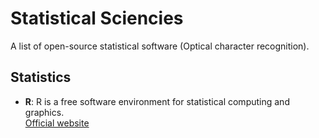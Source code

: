 # Statistical Sciencies

A list of open-source statistical software (Optical character recognition).

## Statistics

- **R**: R is a free software environment for statistical computing and graphics.  
  [Official website](https://www.r-project.org/)

